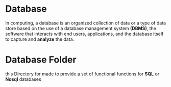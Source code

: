 # Database

In computing, a database is an organized collection of data or a type of data store based on the use of a database management system **(DBMS)**, the software that interacts with end users, applications, and the database itself to capture and **analyze** the data.


# Database Folder

this Directory for made to provide a set of functional functions for **SQL** or **Nosql** databases
